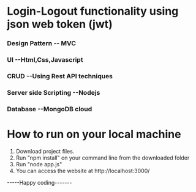 # Login-Logout functionality using json web token (jwt)

### Design Pattern -- MVC
### UI  --Html,Css,Javascript
### CRUD  --Using Rest API techniques
### Server side Scripting --Nodejs
### Database --MongoDB cloud

# How to run on your local machine
1) Download project files.
2) Run "npm install" on your command line from the downloaded folder
3) Run "node app.js"
4) You can access the website at http://localhost:3000/

-----Happy coding-------
